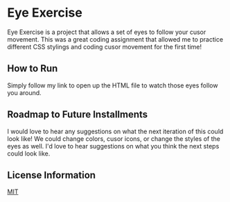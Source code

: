 # Eye Exercise
Eye Exercise is a project that allows a set of eyes to follow your cusor movement.  This was a great coding assignment that allowed me to practice different CSS stylings and coding cusor movement for the first time!
## How to Run
Simply follow my link to open up the HTML file to watch those eyes follow you around.
## Roadmap to Future Installments
I would love to hear any suggestions on what the next iteration of this could look like!  We could change colors, cusor icons, or change the styles of the eyes as well.  I'd love to hear suggestions on what you think the next steps could look like.
## License Information
[MIT](https://choosealicense.com/licenses/mit/)
